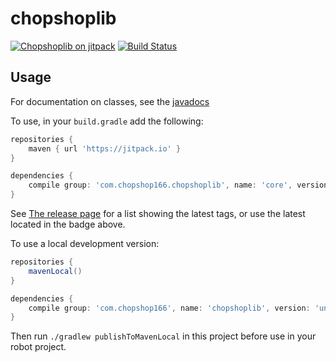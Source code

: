 chopshoplib
===========

[![Chopshoplib on jitpack](https://jitpack.io/v/com.chopshop166/chopshoplib.svg)](https://jitpack.io/#com.chopshop166/chopshoplib)
[![Build Status](https://github.com/chopshop-166/chopshoplib/actions/workflows/build.yaml/badge.svg?branch=main)](https://github.com/chopshop-166/chopshoplib/actions)

Usage
-----

For documentation on classes, see the [javadocs](https://jitpack.io/com/github/chopshop-166/chopshoplib/latest/javadoc/)

To use, in your `build.gradle` add the following:

```groovy
repositories {
    maven { url 'https://jitpack.io' }
}

dependencies {
    compile group: 'com.chopshop166.chopshoplib', name: 'core', version: '2024.1.1'
}
```

See [The release page](https://github.com/chopshop-166/chopshoplib/releases) for a list showing the latest tags, or use the latest located in the badge above.

To use a local development version:

```groovy
repositories {
    mavenLocal()
}

dependencies {
    compile group: 'com.chopshop166', name: 'chopshoplib', version: 'unspecified'
}
```

Then run `./gradlew publishToMavenLocal` in this project before use in your robot project.
